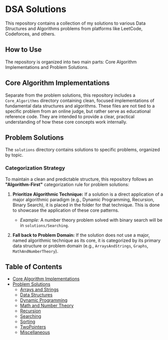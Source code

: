 # DSA Solutions

This repository contains a collection of my solutions to various Data Structures and Algorithms problems from platforms like LeetCode, Codeforces, and others.

## How to Use

The repository is organized into two main parts: Core Algorithm Implementations and Problem Solutions.

## Core Algorithm Implementations

Separate from the problem solutions, this repository includes a `Core_Algorithms` directory containing clean, focused implementations of fundamental data structures and algorithms. These files are not tied to a specific problem from an online judge, but rather serve as educational reference code. They are intended to provide a clear, practical understanding of how these core concepts work internally.

## Problem Solutions

The `solutions` directory contains solutions to specific problems, organized by topic.

### Categorization Strategy

To maintain a clean and predictable structure, this repository follows an **"Algorithm-First"** categorization rule for problem solutions:

1.  **Prioritize Algorithmic Technique:** If a solution is a direct application of a major algorithmic paradigm (e.g., Dynamic Programming, Recursion, Binary Search), it is placed in the folder for that technique. This is done to showcase the application of these core patterns.
    *   *Example:* A number theory problem solved with binary search will be in `solutions/Searching`.

2.  **Fall back to Problem Domain:** If the solution does not use a major, named algorithmic technique as its core, it is categorized by its primary data structure or problem domain (e.g., `ArraysAndStrings`, `Graphs`, `MathAndNumberTheory`).

## Table of Contents

*   [Core Algorithm Implementations](./Core_Algorithms)
*   [Problem Solutions](#problem-solutions)
    *   [Arrays and Strings](./solutions/ArraysAndStrings)
    *   [Data Structures](./solutions/DataStructures)
    *   [Dynamic Programming](./solutions/DynamicProgramming)
    *   [Math and Number Theory](./solutions/MathAndNumberTheory)
    *   [Recursion](./solutions/Recursion)
    *   [Searching](./solutions/Searching)
    *   [Sorting](./solutions/Sorting)
    *   [TwoPointers](./solutions/TwoPointers)
    *   [Miscellaneous](./solutions/Miscellaneous)

